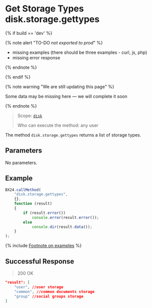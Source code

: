 # Get Storage Types disk.storage.gettypes

{% if build == 'dev' %}

{% note alert "TO-DO _not exported to prod_" %}

- missing examples (there should be three examples - curl, js, php)
- missing error response

{% endnote %}

{% endif %}

{% note warning "We are still updating this page" %}

Some data may be missing here — we will complete it soon

{% endnote %}

> Scope: [`disk`](../../scopes/permissions.md)
>
> Who can execute the method: any user

The method `disk.storage.gettypes` returns a list of storage types.

## Parameters

No parameters.

## Example

```js
BX24.callMethod(
    "disk.storage.gettypes",
    {},
    function (result)
    {
        if (result.error())
            console.error(result.error());
        else
            console.dir(result.data());
    }
);
```
{% include [Footnote on examples](../../../_includes/examples.md) %}

## Successful Response

> 200 OK

```json
"result": [
    "user", //user storage
    "common", //common documents storage
    "group" //social groups storage
]
```